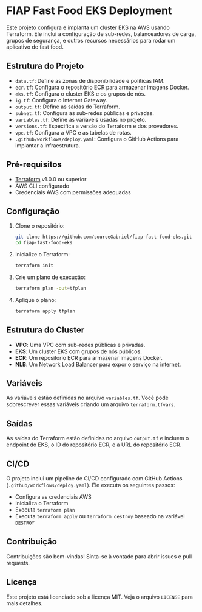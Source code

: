 # FIAP Fast Food EKS Deployment

Este projeto configura e implanta um cluster EKS na AWS usando Terraform. Ele inclui a configuração de sub-redes, balanceadores de carga, grupos de segurança, e outros recursos necessários para rodar um aplicativo de fast food.

## Estrutura do Projeto

- `data.tf`: Define as zonas de disponibilidade e políticas IAM.
- `ecr.tf`: Configura o repositório ECR para armazenar imagens Docker.
- `eks.tf`: Configura o cluster EKS e os grupos de nós.
- `ig.tf`: Configura o Internet Gateway.
- `output.tf`: Define as saídas do Terraform.
- `subnet.tf`: Configura as sub-redes públicas e privadas.
- `variables.tf`: Define as variáveis usadas no projeto.
- `versions.tf`: Especifica a versão do Terraform e dos provedores.
- `vpc.tf`: Configura a VPC e as tabelas de rotas.
- `.github/workflows/deploy.yaml`: Configura o GitHub Actions para implantar a infraestrutura.

## Pré-requisitos

- [Terraform](https://www.terraform.io/downloads.html) v1.0.0 ou superior
- AWS CLI configurado
- Credenciais AWS com permissões adequadas

## Configuração

1. Clone o repositório:
    ```sh
    git clone https://github.com/sourceGabriel/fiap-fast-food-eks.git
    cd fiap-fast-food-eks
    ```

2. Inicialize o Terraform:
    ```sh
    terraform init
    ```

3. Crie um plano de execução:
    ```sh
    terraform plan -out=tfplan
    ```

4. Aplique o plano:
    ```sh
    terraform apply tfplan
    ```

## Estrutura do Cluster

- **VPC**: Uma VPC com sub-redes públicas e privadas.
- **EKS**: Um cluster EKS com grupos de nós públicos.
- **ECR**: Um repositório ECR para armazenar imagens Docker.
- **NLB**: Um Network Load Balancer para expor o serviço na internet.

## Variáveis

As variáveis estão definidas no arquivo `variables.tf`. Você pode sobrescrever essas variáveis criando um arquivo `terraform.tfvars`.

## Saídas

As saídas do Terraform estão definidas no arquivo `output.tf` e incluem o endpoint do EKS, o ID do repositório ECR, e a URL do repositório ECR.

## CI/CD

O projeto inclui um pipeline de CI/CD configurado com GitHub Actions (`.github/workflows/deploy.yaml`). Ele executa os seguintes passos:

- Configura as credenciais AWS
- Inicializa o Terraform
- Executa `terraform plan`
- Executa `terraform apply` ou `terraform destroy` baseado na variável `DESTROY`

## Contribuição

Contribuições são bem-vindas! Sinta-se à vontade para abrir issues e pull requests.

## Licença

Este projeto está licenciado sob a licença MIT. Veja o arquivo `LICENSE` para mais detalhes.
